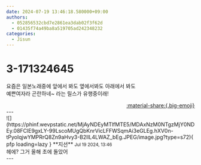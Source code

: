 ```yaml
---
date: 2024-07-19 13:46:18.580000+09:00
authors:
  - 052856532cbd7e2861ea3dab02f3f62d
  - 01435f74a49ba8a519705ad242348232
categories:
  - Jisun
---
```


# 3-171324645

<div class="post-container" markdown="1">
<div class="content-container md-sidebar__scrollwrap" markdown="1">

요즘은 일본노래중에 앞에서 봐도 옆에서봐도 아래에서 봐도 <br>예쁜여자라 곤란하네~ 라는 릴스가 유행중이래!

</div>
</div>

<div style="text-align: right;" markdown="1">
<a href="https://weverse.io/fromis9/fanpost/3-171324645" style="text-align: right;">:material-share:{.big-emoji}</a>
</div>
---

<div class="comments-container md-sidebar__scrollwrap" markdown="1">
<div class="comment" markdown="1">
<div class='id-container' markdown="1">
![](https://phinf.wevpstatic.net/MjAyNDEyMTlfMTE5/MDAxNzM0NTgzMjY0NDEy.08FClE9gxLY-99LscoMUgQbKnrVicLFFWSqmAi3eGLEg.hXV0n-tPyoIqjwYMPRrQ8Zn9aHvy3-B2llL4LWAZ_bEg.JPEG/image.jpg?type=s72){ pfp loading=lazy }
**<span class="artist">지선</span>** <small>Jul 19 2024, 13:46</small><br>
</div>
<div class='comment-body' markdown="1">
헤에? 그거 올해 초에 돌았어
</div>
</div>
</div>
---
